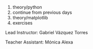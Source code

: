 1. theory/python
2. continue from previous days
3. theory/matplotlib
4. exercises

Lead Instructor: Gabriel Vázquez Torres

Teacher Assistant: Mónica Alexa
